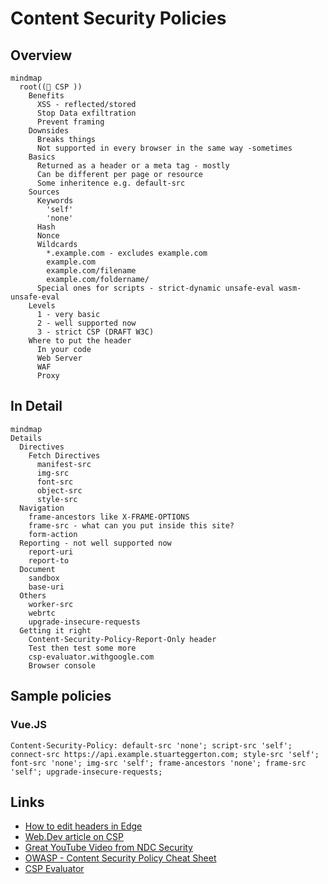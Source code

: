 # Content Security Policies
## Overview
```mermaid
mindmap
  root((🚀 CSP ))
    Benefits
      XSS - reflected/stored
      Stop Data exfiltration
      Prevent framing
    Downsides
      Breaks things
      Not supported in every browser in the same way -sometimes
    Basics
      Returned as a header or a meta tag - mostly
      Can be different per page or resource
      Some inheritence e.g. default-src
    Sources
      Keywords
        'self'
        'none'
      Hash
      Nonce
      Wildcards
        *.example.com - excludes example.com
        example.com
        example.com/filename
        example.com/foldername/
      Special ones for scripts - strict-dynamic unsafe-eval wasm-unsafe-eval
    Levels
      1 - very basic
      2 - well supported now
      3 - strict CSP (DRAFT W3C)
    Where to put the header
      In your code
      Web Server
      WAF
      Proxy
```

## In Detail
```mermaid
mindmap
Details
  Directives
    Fetch Directives
      manifest-src
      img-src
      font-src
      object-src
      style-src
  Navigation
    frame-ancestors like X-FRAME-OPTIONS
    frame-src - what can you put inside this site?
    form-action
  Reporting - not well supported now
    report-uri
    report-to
  Document
    sandbox
    base-uri
  Others
    worker-src
    webrtc
    upgrade-insecure-requests
  Getting it right
    Content-Security-Policy-Report-Only header
    Test then test some more
    csp-evaluator.withgoogle.com
    Browser console
```

## Sample policies
### Vue.JS
```
Content-Security-Policy: default-src 'none'; script-src 'self'; connect-src https://api.example.stuarteggerton.com; style-src 'self'; font-src 'none'; img-src 'self'; frame-ancestors 'none'; frame-src 'self'; upgrade-insecure-requests;
```

## Links
- [How to edit headers in Edge](https://learn.microsoft.com/en-us/microsoft-edge/devtools/javascript/overrides)
- [Web.Dev article on CSP](https://web.dev/articles/csp)
- [Great YouTube Video from NDC Security](https://youtu.be/eFbFMqaqSAk?si=jT4m4opwIcBUV6AU)
- [OWASP - Content Security Policy Cheat Sheet](https://cheatsheetseries.owasp.org/cheatsheets/Content_Security_Policy_Cheat_Sheet.html)
- [CSP Evaluator](https://csp-evaluator.withgoogle.com)
